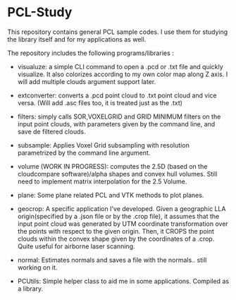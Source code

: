 # PCL-Study

This repository contains general PCL sample codes. I use them for studying the library itself and for my applications as well.

The repository includes the  following programs/libraries :

- visualuze: a simple CLI command to open a .pcd or .txt file and quickly visualize. It also colorizes according to my own color map along Z axis. I will add multiple clouds argument support later.

- extconverter: converts a .pcd point cloud to .txt point cloud and vice versa. (Will add .asc files too, it is treated just as the .txt)

- filters: simply calls SOR,VOXELGRID and GRID MINIMUM filters on the input point clouds, with parameters given by the command line, and save de filtered clouds.

- subsample: Applies Voxel Grid subsampling with resolution parametrized by the command line argument.

- volume (WORK IN PROGRESS): computes the 2.5D (based on the cloudcompare software)/alpha shapes and convex hull volumes. Still need to implement matrix interpolation for the 2.5 Volume.

- plane: Some plane related PCL and VTK methods to plot planes. 

- geocrop: A specific application I've developed. Given a geographic LLA origin(specified by a .json file or by the .crop file), it assumes that the input point cloud was generated by UTM coordinate transformation over the points with respect to the given origin. Then, it CROPS the point clouds within the convex shape given by the coordinates of a .crop. Quite useful for airborne laser scanning.

- normal:  Estimates normals and saves a file with the normals.. still working on it.

- PCUtils: Simple helper class to aid me in some applications. Compiled as a library.

